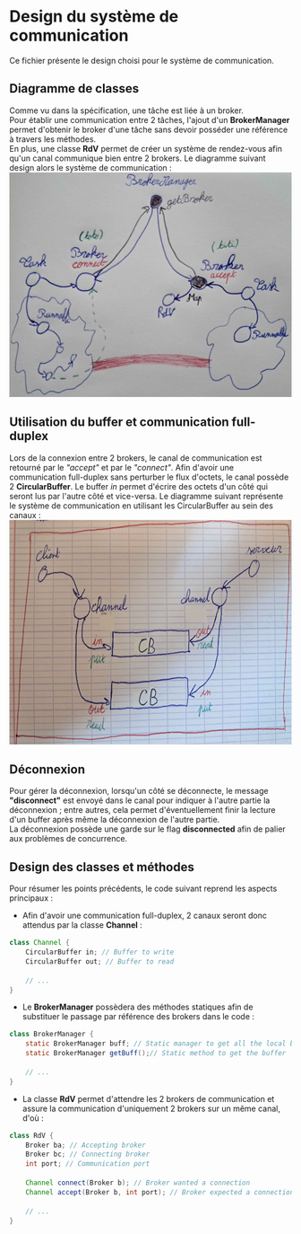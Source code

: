 # Design du système de communication

Ce fichier présente le design choisi pour le système de communication.

## Diagramme de classes

Comme vu dans la spécification, une tâche est liée à un broker.  
Pour établir une communication entre 2 tâches, l'ajout d'un **BrokerManager** permet d'obtenir le broker d'une tâche sans devoir posséder une référence à travers les méthodes.  
En plus, une classe **RdV** permet de créer un système de rendez-vous afin qu'un canal communique bien entre 2 brokers.
Le diagramme suivant design alors le système de communication :  
<img src="./Images_design_md/diag_classe.jpg" alt="Diagramme de classes du système" height="400">


## Utilisation du buffer et communication full-duplex

Lors de la connexion entre 2 brokers, le canal de communication est retourné par le *"accept"* et par le *"connect"*. Afin d'avoir une communication full-duplex sans perturber le flux d'octets, le canal possède 2 **CircularBuffer**. Le buffer *in* permet d'écrire des octets d'un côté qui seront lus par l'autre côté et vice-versa.
Le diagramme suivant représente le système de communication en utilisant les CircularBuffer au sein des canaux :  
<img src="./Images_design_md/utilisation_circular_buffer.jpg" alt="Diagramme représentant le système de communication" height="400">


## Déconnexion

Pour gérer la déconnexion, lorsqu'un côté se déconnecte, le message **"disconnect"** est envoyé dans le canal pour indiquer à l'autre partie la déconnexion ; entre autres, cela permet d'éventuellement finir la lecture d'un buffer après même la déconnexion de l'autre partie.  
La déconnexion possède une garde sur le flag **disconnected** afin de palier aux problèmes de concurrence.


## Design des classes et méthodes

Pour résumer les points précédents, le code suivant reprend les aspects principaux :

- Afin d'avoir une communication full-duplex, 2 canaux seront donc attendus par la classe **Channel** :
```java
class Channel {
    CircularBuffer in; // Buffer to write
    CircularBuffer out; // Buffer to read

    // ...
}
```

- Le **BrokerManager** possèdera des méthodes statiques afin de substituer le passage par référence des brokers dans le code :
```java
class BrokerManager {
    static BrokerManager buff; // Static manager to get all the local brokers
    static BrokerManager getBuff();// Static method to get the buffer

    // ...
}
```

- La classe **RdV** permet d'attendre les 2 brokers de communication et assure la communication d'uniquement 2 brokers sur un même canal, d'où :
```java
class RdV {
    Broker ba; // Accepting broker
    Broker bc; // Connecting broker
    int port; // Communication port

    Channel connect(Broker b); // Broker wanted a connection
    Channel accept(Broker b, int port); // Broker expected a connection

    // ...
}
```
